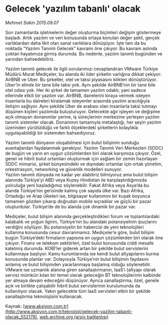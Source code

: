 # Gelecek 'yazılım tabanlı' olacak

*Mehmet Sakin 2015.09.07*

<div class="pNewsDetailMainContent ctx_content" itemprop="articleBody">
 <p>
  Son zamanlarda işletmelerin değer oluşturma biçimleri değişim göstermeye başladı. Artık yazılım ve veri konusunda ortaya konulan değer şekli, gerçek varlıklardan daha likit olan sanal varlıklara dönüşüyor. İşte tam da bu noktada “Yazılım Tanımlı Gelecek” kavramı öne çıkıyor. Bu kavram aslında çoktan hayatımıza girmiş durumda. Bu nedenle, yazılım tanımlı bugünden ve yarından bahsedebiliriz.
 </p>
 <p>
  Yazılım tanımlı gelecek ile ilgili sorularımızı cevaplandıran VMware Türkiye Müdürü Murat Mediçeler, bu alanda iki lider şirketin varlığına dikkat çekiyor: AirBNB ve Uber. Bu şirketler, otel ve taksi piyasasını kökten dönüştürüyor. Uber’in elinde bir tane bile taksi yok. Aynı şekilde AirBNB’nin bir tane bile otel odası yok. Her iki şirket de tamamen yazılım odaklı; yani sadece ellerinde etkili bir yazılım var. AirBNB, dairelerini kiraya vermek isteyen insanlarla bu daireleri kiralamak isteyenler arasında yazılım aracılığıyla iletişim sağlıyor. Aynı şekilde Uber de arabası olan insanlarla taksi tutmayı düşünen kişileri yazılımda buluşturuyor. Gelecekte ağır işleyen ve değişime açık olmayan donanımlar yerine, iş süreçlerinin merkezine yerleşen yazılım tanımlı sistemler olacak. Donanımın tamamıyla metalaştığı, her şeyin yazılım üzerinden yürütüldüğü ve farklı ölçeklerdeki şirketlerin kolaylıkla uygulayabildiği bir sistemden bahsediyoruz.
 </p>
 <p>
  Yazılım tanımlı dünyanın oluşabilmesi için bulut bilişimin sunduğu avantajlardan faydalanmak gerekiyor. Yazılım Tanımlı Veri Merkezleri (SDDC) de bugün ve yarın en uygun çözümlerden biri olarak karşımıza çıkıyor. Özel, genel ve hibrit bulut ortamları oluşturmak için sağlam bir zemin hazırlayan SDDC mimarisi, şirket bünyesindeki ve dışındaki ortamlar için ortak yönetim, orkestrasyon, networking ve güvenlik modelleri sunuyor.
  <br>
   Yazılım tanımlı dünyada ne kadar yer alabiliriz bilmiyoruz ama bulut bilişim alanında Türkiye’yi ABD veya Kuzey Hindistan ile karşılaştırdığımızda yolculuğa yeni başladığımız söylenebilir. Fakat Afrika veya Asya’da bu alanda Türkiye’nin gerisinde kalmış çok sayıda ülke var. Bazı Afrika, Ortadoğu ve Arap ülkeleri ise, bilgisayar kullanımını bir kuşak boyunca tamamen gözden çıkarıp doğrudan mobile sıçradılar ve güçlü bir pazar oluşturdular. Türkiye’de de bu alanda çok dinamik bir pazar var.
  </br>
 </p>
 <p>
  Mediçeler, bulut bilişim alanında gerçekleştirdikleri forum ve toplantılardaki kalabalık ve yoğun ilginin, Türkiye’nin bu alandaki potansiyelinin ipuçlarını verdiğini söylüyor. Bu potansiyelin bir habercisi de yeni teknolojileri kullanma konusunda cesur davranmamız. Mediçeler’e göre, bulut bilişim bugün Türkiye’deki firmaların yapısına en uygun çözümlerden biri olarak öne çıkıyor. Finans ve telekom sektörleri, özel bulut konusunda ciddi mesafe katetmiş durumda. KOBİ’ler giderek artan bir şekilde bulut servislerini kullanmaya başlıyor. Kamu kurumlarında ise kendi bulut altyapılarını kurma konusunda planlar var. Dolayısıyla Türkiye’nin bulut bilişimin faydasını anlamış ve bulut bilişimden yararlanmaya başlamış olduğu söylenebilir. VMware ise uzmanlık alanına giren sanallaştırmanın, IaaS’ı (altyapı olarak servis) mümkün kılan bir temel olarak geleceğin BT teknolojilerinin kalbinde yer almaya devam edeceğini düşünüyor. Ayrıca sanallaştırma; özel, genele açık ve birlikte çalışabilir hibrit bulut servislerinin kurulumunda da kullanılıyor olacak. Yakın gelecekte tüm IaaS servisleri etkin bir şekilde sanallaştırma teknolojisini kullanacak.
 </p>
</div>


Kaynak: [www.aksiyon.com.tr](http://www.aksiyon.com.tr/teknoloji/gelecek-yazilim-tabanli-olacak_552178), [web.archive.org (arşiv bağlantısı)](http://web.archive.org/web/20160103064617/http://www.aksiyon.com.tr/teknoloji/gelecek-yazilim-tabanli-olacak_552178)

